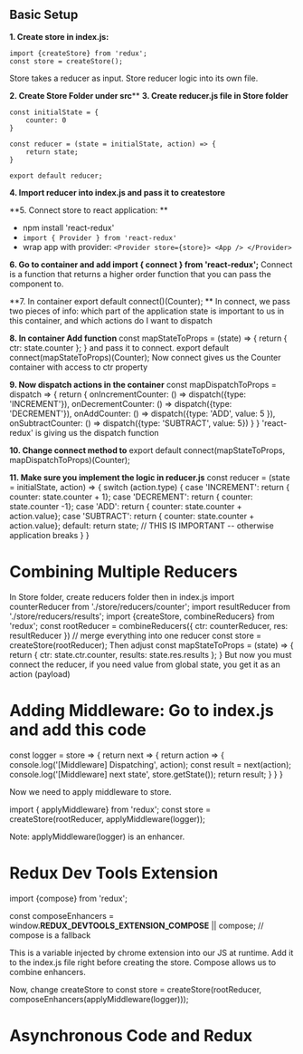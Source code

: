 
## Basic Setup

**1. Create store in index.js:**
```
import {createStore} from 'redux';
const store = createStore();
```
Store takes a reducer as input. Store reducer logic into its own file.

**2. Create Store Folder under src****
**3. Create reducer.js file in Store folder**
```
const initialState = {
    counter: 0
}

const reducer = (state = initialState, action) => {
    return state;
}

export default reducer;
```
**4. Import reducer into index.js and pass it to createstore**

**5. Connect store to react application: **
- npm install 'react-redux'
- ```import { Provider } from 'react-redux'```
- wrap app with provider: ```<Provider store={store}> <App /> </Provider>```

**6. Go to container and add import { connect } from 'react-redux';**
Connect is a function that returns a higher order function that you can pass the component to.

**7. In container export default connect()(Counter); **
In connect, we pass two pieces of info: which part of the application state is important to us in
this container, and which actions do I want to dispatch

**8. In container Add function**
const mapStateToProps = (state) =>  {
    return {
        ctr: state.counter
    };
}
and pass it to connect.
export default connect(mapStateToProps)(Counter);
Now connect gives us the Counter container with access to ctr property

**9. Now dispatch actions in the container**
const mapDispatchToProps = dispatch => {
    return {
        onIncrementCounter: () => dispatch({type: 'INCREMENT'}),
        onDecrementCounter: () => dispatch({type: 'DECREMENT'}),
        onAddCounter: () => dispatch({type: 'ADD', value: 5 }),
        onSubtractCounter: () => dispatch({type: 'SUBTRACT', value: 5})
    }
}
'react-redux' is giving us the dispatch function

**10. Change connect method to**
export default connect(mapStateToProps, mapDispatchToProps)(Counter);

**11. Make sure you implement the logic in reducer.js**
const reducer = (state = initialState, action) => {
    switch (action.type) {
        case 'INCREMENT':
            return { counter: state.counter + 1};
        case 'DECREMENT':
            return { counter: state.counter -1};
        case 'ADD':
            return { counter: state.counter + action.value};
        case 'SUBTRACT':
            return { counter: state.counter + action.value};
        default:
            return state; // THIS IS IMPORTANT -- otherwise application breaks
    }
}

# Combining Multiple Reducers

In Store folder, create reducers folder
then in index.js 
import counterReducer from './store/reducers/counter';
import resultReducer from './store/reducers/results';
import {createStore, combineReducers} from 'redux';
const rootReducer = combineReducers({
    ctr: counterReducer,
    res: resultReducer
}) // merge everything into one reducer
const store = createStore(rootReducer);
Then adjust
const mapStateToProps = (state) =>  {
    return {
        ctr: state.ctr.counter,
        results: state.res.results
    };
}
But now you must connect the reducer, if you need value from global state, you get it as an action (payload)

# Adding Middleware: Go to index.js and add this code

const logger = store => {
    return next => {
        return action => {
            console.log('[Middleware] Dispatching', action);
            const result = next(action);
            console.log('[Middleware] next state', store.getState());
            return result;
        }
    }
}

Now we need to apply middleware to store.

import { applyMiddleware} from 'redux';
const store = createStore(rootReducer, applyMiddleware(logger));

Note: applyMiddleware(logger) is an enhancer.


# Redux Dev Tools Extension

import {compose} from 'redux';

const composeEnhancers = window.__REDUX_DEVTOOLS_EXTENSION_COMPOSE__ || compose; // compose is a fallback

This is a variable injected by chrome extension into our JS at runtime. Add it to the
index.js file right before creating the store. Compose allows us to combine enhancers.

Now, change createStore to 
const store = createStore(rootReducer, composeEnhancers(applyMiddleware(logger)));

# Asynchronous Code and Redux
